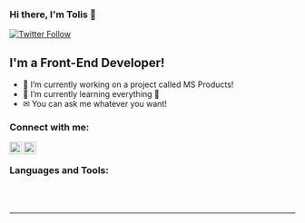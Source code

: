 ### Hi there, I'm Tolis 👋

[![Twitter Follow](https://img.shields.io/twitter/follow/codeSTACKr?color=1DA1F2&logo=twitter&style=for-the-badge)](https://twitter.com/intent/follow?original_referer=https%3A%2F%2Fgithub.com%2FcodeSTACKr&screen_name=codeSTACKr)

## I'm a Front-End Developer!

- 🔭 I’m currently working on a project called MS Products!
- 🌱 I’m currently learning everything 🤣
- ✉  You can ask me whatever you want!


### Connect with me:

[<img align="left" alt="Tolis | Twitter" width="22px" src="https://cdn.jsdelivr.net/npm/simple-icons@v3/icons/twitter.svg" />][twitter]
[<img align="left" alt="Tolis | Instagram" width="22px" src="https://cdn.jsdelivr.net/npm/simple-icons@v3/icons/instagram.svg" />][instagram]

<br />

### Languages and Tools:


<br />
<br />

---

[twitter]: https://twitter.com/codeSTACKr
[instagram]: https://instagram.com/codeSTACKr
[email]: mailto:siniorisap@outlook.com
